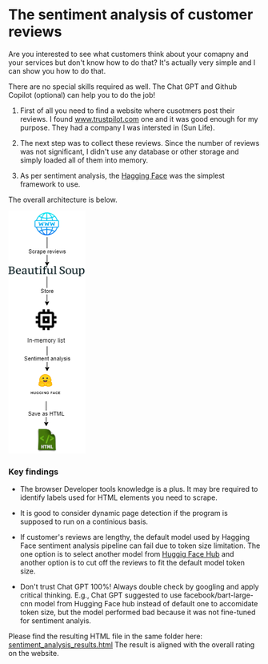 # The sentiment analysis of customer reviews

Are you interested to see what customers think about your comapny and your services but don't know how to do that? It's actually very simple and I can show you how to do that.

There are no special skills required as well. The Chat GPT and Github Copilot (optional) can help you to do the job!

1. First of all you need to find a website where cusotmers post their reviews. I found www.trustpilot.com one and it was good enough for my purpose. They had a company I was intersted in (Sun Life).

2. The next step was to collect these reviews. Since the number of reviews was not significant, I didn't use any database or other storage and simply loaded all of them into memory.

3. As per sentiment analysis, the [Hagging Face](https://huggingface.co/) was the simplest framework to use.

The overall architecture is below.

![Architecture diagram](/images/sentiment.png)

### Key findings

+ The browser Developer tools knowledge is a plus. It may bre required to identify labels used for HTML elements you need to scrape.

+ It is good to consider dynamic page detection if the program is supposed to run on a continious basis.

+ If customer's reviews are lengthy, the default model used by Hagging Face sentiment analysis pipeline can fail due to token size limitation. The one option is to select another model from [Huggig Face Hub](https://huggingface.co/docs/hub/models-the-hub) and another option is to cut off the reviews to fit the default model token size.

+ Don't trust Chat GPT 100%! Always double check by googling and apply critical thinking. E.g., Chat GPT suggested to use facebook/bart-large-cnn model from Hugging Face hub instead of default one to accomidate token size, but the model performed bad because it was not fine-tuned for sentiment analyis.

Please find the resulting HTML file in the same folder here: [sentiment_analysis_results.html](./sentiment_analysis_results.html)
The result is aligned with the overall rating on the website.
